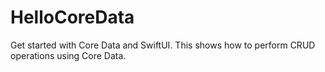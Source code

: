 # HelloCoreData

Get started with Core Data and SwiftUI. This shows how to perform CRUD operations using Core Data. 
